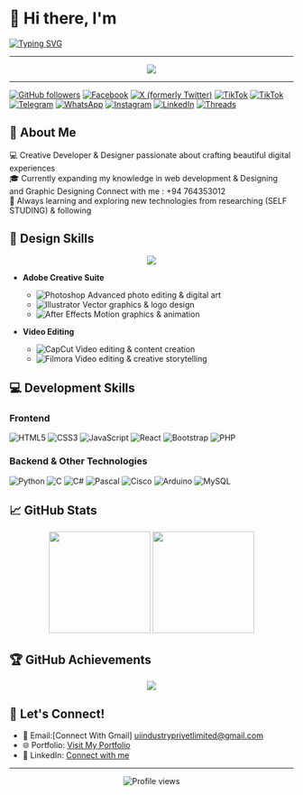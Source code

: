 # 👋 Hi there, I'm  

[![Typing SVG](https://readme-typing-svg.demolab.com?font=Fira+Code&size=30&pause=1000&color=00C16E&center=true&vCenter=true&width=700&lines=Udara+Irunika!;💻+Creative+Developer;🎨+Designer+%26+Researcher;🔐+Cyber+Security+Student;🚀+Owner+of+UI+Designers+%26+Developers;🌟+Founder)](https://git.io/typing-svg)

---

<p align="center">
  <img src="[https://skillicons.dev/icons?i=html,css,js,react,php,python,mysql,arduino,photoshop,illustrator,ae"](https://github.com/UdaraIrunika/UdaraIrunika/blob/main/491727181_683172997493010_5522556684250959284_n.jpg) />
</p>

---


[![GitHub followers](https://img.shields.io/github/followers/UdaraIrunika?label=Follow&style=social)](https://github.com/UdaraIrunika)
[![Facebook](https://img.shields.io/badge/Facebook-1877F2?style=flat&logo=facebook&logoColor=white)](https://www.facebook.com/share/1GaNgEJuBY/)
[![X (formerly Twitter)](https://img.shields.io/badge/X-1DA1F2?style=flat&logo=x&logoColor=white)](https://x.com/DamuniZoys48998)
[![TikTok](https://img.shields.io/badge/TikTok-000000?style=flat&logo=tiktok&logoColor=white)](https://tiktok.com/@rr_favor)
[![TikTok](https://img.shields.io/badge/TikTok-000000?style=flat&logo=tiktok&logoColor=white)](https://tiktok.com/@uidd.com)
[![Telegram](https://img.shields.io/badge/Telegram-2CA5E0?style=flat&logo=telegram&logoColor=white)](https://t.me/@UIDD_7PL)
[![WhatsApp](https://img.shields.io/badge/WhatsApp-25D366?style=flat&logo=whatsapp&logoColor=white)](https://wa.me/+94764353012)
[![Instagram](https://img.shields.io/badge/Instagram-E4405F?style=flat&logo=instagram&logoColor=white)](https://instagram.com/d.udarairunikade)
[![LinkedIn](https://img.shields.io/badge/LinkedIn-0A66C2?style=flat&logo=linkedin&logoColor=white)](https://linkedin.com/in/udara-irunika-de-zoysa-770bb934a)
[![Threads](https://img.shields.io/badge/Threads-000000?style=flat&logo=threads&logoColor=white)](https://threads.net/d.udarairunikade)

## 🚀 About Me

💻 Creative Developer & Designer passionate about crafting beautiful digital experiences  
🎓 Currently expanding my knowledge in web development & Designing and Graphic Designing Connect with me : +94 764353012  
🌱 Always learning and exploring new technologies from researching (SELF STUDING) & following

## 🎨 Design Skills


<p align="center">
  <img src="https://skillicons.dev/icons?i=html,css,js,react,php,python,mysql,arduino,photoshop,illustrator,ae" />
</p>



- **Adobe Creative Suite**
  - ![Photoshop](https://img.shields.io/badge/Photoshop-31A8FF?style=flat&logo=adobe-photoshop&logoColor=white) Advanced photo editing & digital art
  - ![Illustrator](https://img.shields.io/badge/Illustrator-FF9A00?style=flat&logo=adobe-illustrator&logoColor=white) Vector graphics & logo design
  - ![After Effects](https://img.shields.io/badge/After%20Effects-9999FF?style=flat&logo=adobe-after-effects&logoColor=white) Motion graphics & animation

- **Video Editing**
  - ![CapCut](https://img.shields.io/badge/CapCut-00C16E?style=flat&logo=capcut&logoColor=white) Video editing & content creation
  - ![Filmora](https://img.shields.io/badge/Filmora-20B2AA?style=flat&logo=wondershare&logoColor=white) Video editing & creative storytelling

## 💻 Development Skills

### Frontend
![HTML5](https://img.shields.io/badge/HTML5-E34F26?style=flat&logo=html5&logoColor=white)
![CSS3](https://img.shields.io/badge/CSS3-1572B6?style=flat&logo=css3&logoColor=white)
![JavaScript](https://img.shields.io/badge/JavaScript-F7DF1E?style=flat&logo=javascript&logoColor=black)
![React](https://img.shields.io/badge/React-61DAFB?style=flat&logo=react&logoColor=black)
![Bootstrap](https://img.shields.io/badge/Bootstrap-7952B3?style=flat&logo=bootstrap&logoColor=white)
![PHP](https://img.shields.io/badge/PHP-777BB4?style=flat&logo=php&logoColor=white)

### Backend & Other Technologies
![Python](https://img.shields.io/badge/Python-3776AB?style=flat&logo=python&logoColor=white)
![C](https://img.shields.io/badge/C-A8B9CC?style=flat&logo=c&logoColor=white)
![C#](https://img.shields.io/badge/C%23-239120?style=flat&logo=c-sharp&logoColor=white)
![Pascal](https://img.shields.io/badge/Pascal-00599C?style=flat&logo=pascal&logoColor=white)
![Cisco](https://img.shields.io/badge/Cisco-1BA0D7?style=flat&logo=cisco&logoColor=white)
![Arduino](https://img.shields.io/badge/Arduino-00979D?style=flat&logo=arduino&logoColor=white)
![MySQL](https://img.shields.io/badge/MySQL-4479A1?style=flat&logo=mysql&logoColor=white)

## 📈 GitHub Stats

<div align="center">
  <img height="180em" src="https://github-readme-stats.vercel.app/api?username=UdaraIrunika&show_icons=true&theme=radical&include_all_commits=true&count_private=true"/>
  <img height="180em" src="https://github-readme-stats.vercel.app/api/top-langs/?username=UdaraIrunika&layout=compact&langs_count=7&theme=radical"/>
</div>

## 🏆 GitHub Achievements

<div align="center">
  <img src="https://github-profile-trophy.vercel.app/?username=UdaraIrunika&theme=radical&no-frame=true&no-bg=true&margin-w=4&row=1"/>
</div>

## 🤝 Let's Connect!

- 📧 Email:[Connect With Gmail] uiindustryprivetlimited@gmail.com
- 🌐 Portfolio: [Visit My Portfolio](https://uidd.com)
- 💼 LinkedIn: [Connect with me](https://linkedin.com/in/udara-irunika-de-zoysa-770bb934a)

---

<div align="center">
  <img src="https://komarev.com/ghpvc/?username=UdaraIrunika&label=Profile%20views&color=0e75b6&style=flat" alt="Profile views"/>
</div>
